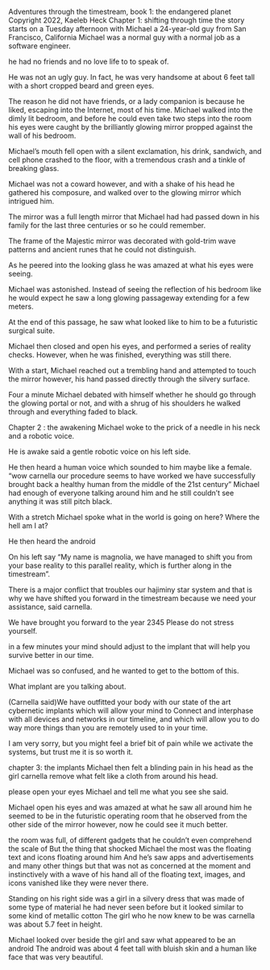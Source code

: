 Adventures through the timestream, book 1: the endangered planet
Copyright 2022, Kaeleb Heck
 Chapter 1:  shifting  through time the story starts on a Tuesday afternoon with Michael a 24-year-old guy from San Francisco, California
Michael  was a normal guy with a normal job as a software engineer.

 he had no friends and no  love life  to  to speak of.

He was not an ugly guy.
 In fact, he was very handsome at about 6 feet tall with a short cropped beard and green eyes.

The reason he did not have friends, or a lady companion is because he liked, escaping into the Internet, most of his time.
  Michael walked into the dimly lit bedroom, and before he could even take two steps into the room his eyes were caught by the brilliantly glowing mirror propped against the wall of his bedroom.

Michael’s mouth fell open with a silent exclamation,  his drink, sandwich, and cell phone crashed to the floor, with a tremendous crash and a  tinkle of breaking glass.

Michael was not a coward however, and with a shake of his head he gathered his composure, and walked over to the glowing mirror which intrigued him.

The mirror was a full length mirror that Michael had had passed down in his family for the last three centuries or so he could remember.

The frame of the Majestic mirror was decorated with gold-trim wave patterns and ancient runes that he could not distinguish.

As he peered  into the looking glass he was amazed at what his eyes were seeing.

Michael was astonished.
 Instead of seeing the reflection of his bedroom like he would expect he saw a long glowing passageway extending for a few meters.

At the end of this passage, he saw what looked like to him to be  a futuristic surgical suite.

Michael then closed and open his eyes, and performed a series of reality checks. However, when he was finished, everything was still there.

With a start, Michael reached out a trembling hand and attempted to touch the mirror however, his hand passed directly through the silvery surface.

Four a  minute Michael debated with himself whether he should go through the glowing portal or not, and with a shrug of his shoulders he walked through and everything faded to black.


Chapter 2 : the awakening Michael woke to the prick of a needle in his neck and a robotic voice.

He is awake said a gentle robotic voice on his left side.

He then heard a human voice which sounded to him maybe like a   female. “wow carnella our procedure seems to have worked we have successfully brought back a healthy human from the middle of the  21st century”
Michael had enough of everyone talking around him and he still couldn’t see anything it was still pitch black.


With a stretch Michael spoke what in  the world  is going on here?
 Where the hell am I at?

 He then heard the android

On his left say  “My name is magnolia, we have managed to shift you from your base reality to this parallel reality, which is  further along in the timestream”.

 
There is a major conflict that troubles our hajiminy star  system and that is 
why we  have shifted you forward in the  timestream because we need your assistance, said carnella.
 
We have brought you forward to the year 2345
Please do not stress yourself.

 in a few minutes your mind should adjust to the implant that will help you survive better in our time.

Michael was so confused, and he wanted to get to the bottom of this.

What implant are you talking about.

   
(Carnella said)We have outfitted your body with our state of the art cybernetic implants which will allow  your mind to Connect and interphase with all devices and networks in our timeline, and which will allow you to do way more things than you are remotely used to in your time.

I am very sorry, but you might feel a brief bit of pain while we activate the systems, but trust me it is so worth it.


chapter 3: the implants  Michael then felt a blinding pain in his head as the girl carnella remove what felt like a cloth from around his head.


 please open your eyes Michael and tell me what you see she said.

Michael open his eyes and was amazed at what he saw all around him he seemed to be in the  futuristic operating room that he observed from the other side of the mirror however, now he could see it much better.

 the room was full, of different gadgets that he couldn’t even comprehend the scale of
But the thing that shocked Michael the most was the floating text and icons floating around him
And he’s saw apps and  advertisements and many other things but that was not as concerned at the moment and instinctively with a wave of his hand  all of the floating text, images, and icons vanished like they were never there.


Standing on his right side was a girl in a silvery dress that was made of some type of material he had never seen before but it looked similar to some kind of metallic cotton
The girl who he now knew to be was carnella was about 5.7 feet in height.


Michael  looked over beside the girl  and saw what appeared to be an android 
The android was about 4  feet tall with  bluish skin and a human like face that was very beautiful.